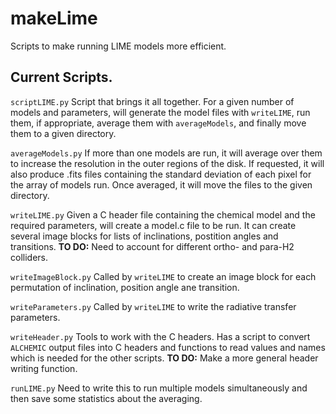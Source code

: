 # makeLime

Scripts to make running LIME models more efficient.

## Current Scripts.

`scriptLIME.py`
Script that brings it all together. For a given number of models and parameters, will generate the model files with `writeLIME`, run them, if appropriate, average them with `averageModels`, and finally move them to a given directory. 

`averageModels.py`
If more than one models are run, it will average over them to increase the resolution in the outer regions of the disk. If requested, it will also produce .fits files containing the standard deviation of each pixel for the array of models run. Once averaged, it will move the files to the given directory.

`writeLIME.py`
Given a C header file containing the chemical model and the required parameters, will create a model.c file to be run. It can create several image blocks for lists of inclinations, postition angles and transitions.
__TO DO:__ Need to account for different ortho- and para-H2 colliders. 

`writeImageBlock.py`
Called by `writeLIME` to create an image block for each permutation of inclination, position angle ane transition.

`writeParameters.py`
Called by `writeLIME` to write the radiative transfer parameters.

`writeHeader.py`
Tools to work with the C headers. Has a script to convert `ALCHEMIC` output files into C headers and functions to read values and names which is needed for the other scripts.
__TO DO:__ Make a more general header writing function.

`runLIME.py`
Need to write this to run multiple models simultaneously and then save some statistics about the averaging.
